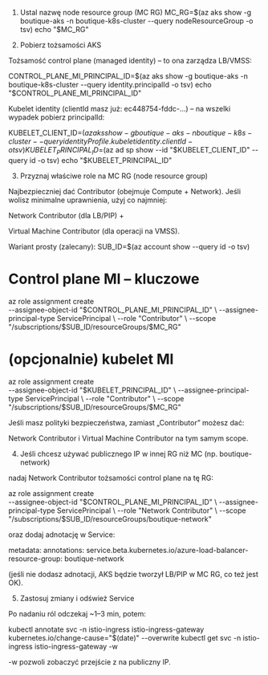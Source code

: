 1) Ustal nazwę node resource group (MC RG)
MC_RG=$(az aks show -g boutique-aks -n boutique-k8s-cluster --query nodeResourceGroup -o tsv)
echo "$MC_RG"

2) Pobierz tożsamości AKS

Tożsamość control plane (managed identity) – to ona zarządza LB/VMSS:

CONTROL_PLANE_MI_PRINCIPAL_ID=$(az aks show -g boutique-aks -n boutique-k8s-cluster --query identity.principalId -o tsv)
echo "$CONTROL_PLANE_MI_PRINCIPAL_ID"


Kubelet identity (clientId masz już: ec448754-fddc-...) – na wszelki wypadek pobierz principalId:

KUBELET_CLIENT_ID=$(az aks show -g boutique-aks -n boutique-k8s-cluster --query identityProfile.kubeletidentity.clientId -o tsv)
KUBELET_PRINCIPAL_ID=$(az ad sp show --id "$KUBELET_CLIENT_ID" --query id -o tsv)
echo "$KUBELET_PRINCIPAL_ID"

3) Przyznaj właściwe role na MC RG (node resource group)

Najbezpieczniej dać Contributor (obejmuje Compute + Network). Jeśli wolisz minimalne uprawnienia, użyj co najmniej:

Network Contributor (dla LB/PIP) +

Virtual Machine Contributor (dla operacji na VMSS).

Wariant prosty (zalecany):
SUB_ID=$(az account show --query id -o tsv)

# Control plane MI – kluczowe
az role assignment create \
  --assignee-object-id "$CONTROL_PLANE_MI_PRINCIPAL_ID" \
  --assignee-principal-type ServicePrincipal \
  --role "Contributor" \
  --scope "/subscriptions/$SUB_ID/resourceGroups/$MC_RG"

# (opcjonalnie) kubelet MI
az role assignment create \
  --assignee-object-id "$KUBELET_PRINCIPAL_ID" \
  --assignee-principal-type ServicePrincipal \
  --role "Contributor" \
  --scope "/subscriptions/$SUB_ID/resourceGroups/$MC_RG"


Jeśli masz polityki bezpieczeństwa, zamiast „Contributor” możesz dać:

Network Contributor i Virtual Machine Contributor na tym samym scope.

4) Jeśli chcesz używać publicznego IP w innej RG niż MC (np. boutique-network)

nadaj Network Contributor tożsamości control plane na tę RG:

az role assignment create \
  --assignee-object-id "$CONTROL_PLANE_MI_PRINCIPAL_ID" \
  --assignee-principal-type ServicePrincipal \
  --role "Network Contributor" \
  --scope "/subscriptions/$SUB_ID/resourceGroups/boutique-network"


oraz dodaj adnotację w Service:

metadata:
  annotations:
    service.beta.kubernetes.io/azure-load-balancer-resource-group: boutique-network


(jeśli nie dodasz adnotacji, AKS będzie tworzył LB/PIP w MC RG, co też jest OK).

5) Zastosuj zmiany i odśwież Service

Po nadaniu ról odczekaj ~1–3 min, potem:

kubectl annotate svc -n istio-ingress istio-ingress-gateway kubernetes.io/change-cause="$(date)" --overwrite
kubectl get svc -n istio-ingress istio-ingress-gateway -w


-w pozwoli zobaczyć przejście z <pending> na publiczny IP.